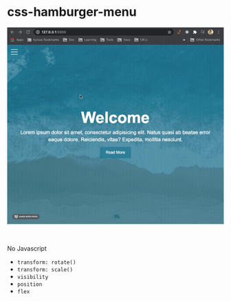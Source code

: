 # css-hamburger-menu
![preview gif](./img/preview.gif)

<br>

No Javascript
- `transform: rotate()`
- `transform: scale()`
- `visibility`
- `position`
- `flex`